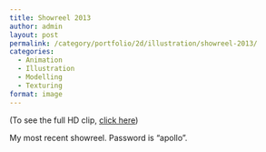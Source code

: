 ```yaml
---
title: Showreel 2013
author: admin
layout: post
permalink: /category/portfolio/2d/illustration/showreel-2013/
categories:
  - Animation
  - Illustration
  - Modelling
  - Texturing
format: image
---
```

(To see the full HD clip, <a href="http://vimeo.com/80710732" target="_blank">click here</a>)

My most recent showreel. Password is &#8220;apollo&#8221;.